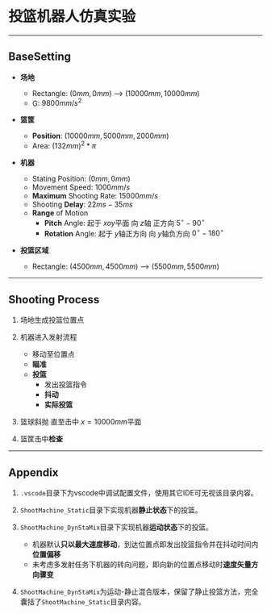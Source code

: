 # 投篮机器人仿真实验


---
## BaseSetting

* **场地**
	* Rectangle:    $( 0mm , 0mm )$ --> $( 10000mm , 10000mm )$
	* G:    $9800 mm/s^2$

* **篮筐**
	* **Position**:    $( 10000mm , 5000mm , 2000mm )$
	* Area:    ${(132mm)}^2*\pi$

* **机器**
	* Stating Position:    $( 0mm, 0mm )$
	* Movement Speed:    $1000{mm/s}$
	* **Maximum** Shooting Rate:    $15000mm/s$
	* Shooting **Delay**:    $22ms - 35ms$
	* **Range** of Motion
		* **Pitch** Angle:   起于 $xoy$平面  向 $z$轴 正方向 $5^{\circ} - 90^{\circ}$
		* **Rotation** Angle:    起于 $y$轴正方向 向 $y$轴负方向  $0^{\circ} - 180^{\circ}$

* **投篮区域**
	* Rectangle:    $( 4500mm , 4500mm )$ --> $( 5500mm , 5500mm )$

---
## Shooting Process 

1. 场地生成投篮位置点

2. 机器进入发射流程
	* 移动至位置点
	* **瞄准**
	* **投篮**
		* 发出投篮指令
		* **抖动**
		* **实际投篮**

3. 篮球斜抛 直至击中 $x=10000mm$平面 

4. 篮筐击中**检查**

---
## Appendix

1. `.vscode`目录下为vscode中调试配置文件，使用其它IDE可无视该目录内容。

2. `ShootMachine_Static`目录下实现机器**静止状态**下的投篮。

3. `ShootMachine_DynStaMix`目录下实现机器**运动状态**下的投篮。
	* 机器默认**只以最大速度移动**，到达位置点即发出投篮指令并在抖动时间内**位置偏移**
	* 未考虑多发射任务下机器的转向问题，即向新的位置点移动时**速度矢量方向骤变**

4. `ShootMachine_DynStaMix`为运动-静止混合版本，保留了静止投篮方法，完全囊括了`ShootMachine_Static`目录内容。